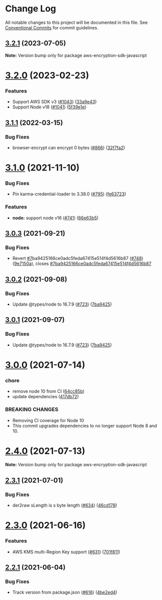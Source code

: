 # Change Log

All notable changes to this project will be documented in this file.
See [Conventional Commits](https://conventionalcommits.org) for commit guidelines.

## [3.2.1](https://github.com/awslabs/aws-encryption-sdk-javascript/compare/v3.2.0...v3.2.1) (2023-07-05)

**Note:** Version bump only for package aws-encryption-sdk-javascript





# [3.2.0](https://github.com/awslabs/aws-encryption-sdk-javascript/compare/v3.1.1...v3.2.0) (2023-02-23)


### Features

* Support AWS SDK v3 ([#1043](https://github.com/awslabs/aws-encryption-sdk-javascript/issues/1043)) ([33a9e43](https://github.com/awslabs/aws-encryption-sdk-javascript/commit/33a9e43b3808e67c0852a436ccfb3f0ffab844c2))
* Support Node v18 ([#1041](https://github.com/awslabs/aws-encryption-sdk-javascript/issues/1041)) ([5f39e1e](https://github.com/awslabs/aws-encryption-sdk-javascript/commit/5f39e1ec61527473a0b9673f82259a75c2e37370))





## [3.1.1](https://github.com/awslabs/aws-encryption-sdk-javascript/compare/v3.1.0...v3.1.1) (2022-03-15)


### Bug Fixes

* browser-encrypt can encrypt 0 bytes ([#866](https://github.com/awslabs/aws-encryption-sdk-javascript/issues/866)) ([32f7fa2](https://github.com/awslabs/aws-encryption-sdk-javascript/commit/32f7fa245b5f9fc69a3c64309ccda5ae42a842b2))





# [3.1.0](https://github.com/awslabs/aws-encryption-sdk-javascript/compare/v3.0.3...v3.1.0) (2021-11-10)


### Bug Fixes

* Pin karma-credential-loader to 3.38.0 ([#795](https://github.com/awslabs/aws-encryption-sdk-javascript/issues/795)) ([fe63723](https://github.com/awslabs/aws-encryption-sdk-javascript/commit/fe63723d1b6cc6ce68832ba5cc87c9c980f1f39e))


### Features

* **node:** support node v16 ([#741](https://github.com/awslabs/aws-encryption-sdk-javascript/issues/741)) ([66e63b5](https://github.com/awslabs/aws-encryption-sdk-javascript/commit/66e63b5af2dffa9ee128a323f14cbbb8520a5053))





## [3.0.3](https://github.com/awslabs/aws-encryption-sdk-javascript/compare/v3.0.2...v3.0.3) (2021-09-21)


### Bug Fixes

* Revert [#7](https://github.com/awslabs/aws-encryption-sdk-javascript/issues/7)ba9425166ce0adc5feda67415e514f4d5616b87 ([#748](https://github.com/awslabs/aws-encryption-sdk-javascript/issues/748)) ([9e7150a](https://github.com/awslabs/aws-encryption-sdk-javascript/commit/9e7150a42f1f1afaca03e36817697bd1781daedd)), closes [#7ba9425166ce0adc5feda67415e514f4d5616b87](https://github.com/awslabs/aws-encryption-sdk-javascript/issues/7ba9425166ce0adc5feda67415e514f4d5616b87)





## [3.0.2](https://github.com/awslabs/aws-encryption-sdk-javascript/compare/v3.0.0...v3.0.2) (2021-09-08)


### Bug Fixes

* Update @types/node to 16.7.9 ([#723](https://github.com/awslabs/aws-encryption-sdk-javascript/issues/723)) ([7ba9425](https://github.com/awslabs/aws-encryption-sdk-javascript/commit/7ba9425166ce0adc5feda67415e514f4d5616b87))





## [3.0.1](https://github.com/awslabs/aws-encryption-sdk-javascript/compare/v3.0.0...v3.0.1) (2021-09-07)


### Bug Fixes

* Update @types/node to 16.7.9 ([#723](https://github.com/awslabs/aws-encryption-sdk-javascript/issues/723)) ([7ba9425](https://github.com/awslabs/aws-encryption-sdk-javascript/commit/7ba9425166ce0adc5feda67415e514f4d5616b87))





# [3.0.0](https://github.com/awslabs/aws-encryption-sdk-javascript/compare/v2.4.0...v3.0.0) (2021-07-14)


### chore

* remove node 10 from CI ([64cc85b](https://github.com/awslabs/aws-encryption-sdk-javascript/commit/64cc85b00d231d058b4237045e2b5f5b917d582e))
* update dependencies ([417db72](https://github.com/awslabs/aws-encryption-sdk-javascript/commit/417db726ecbc974a744e8e59ed07c4f94c46464a))


### BREAKING CHANGES

* Removing CI coverage for Node 10
* This commit upgrades dependencies to no longer support Node 8 and 10.





# [2.4.0](https://github.com/awslabs/aws-encryption-sdk-javascript/compare/v2.3.1...v2.4.0) (2021-07-13)

**Note:** Version bump only for package aws-encryption-sdk-javascript





## [2.3.1](https://github.com/awslabs/aws-encryption-sdk-javascript/compare/v2.3.0...v2.3.1) (2021-07-01)


### Bug Fixes

* der2raw sLength is s byte length ([#634](https://github.com/awslabs/aws-encryption-sdk-javascript/issues/634)) ([46cd178](https://github.com/awslabs/aws-encryption-sdk-javascript/commit/46cd1789744064679a294f49c21ec05f95057b82))





# [2.3.0](https://github.com/awslabs/aws-encryption-sdk-javascript/compare/v2.2.1...v2.3.0) (2021-06-16)


### Features

* AWS KMS multi-Region Key support ([#631](https://github.com/awslabs/aws-encryption-sdk-javascript/issues/631)) ([701f811](https://github.com/awslabs/aws-encryption-sdk-javascript/commit/701f8113a63780f24b52340f63844e425ba0543b))





## [2.2.1](https://github.com/awslabs/aws-encryption-sdk-javascript/compare/v2.2.0...v2.2.1) (2021-06-04)


### Bug Fixes

* Track version from package.json ([#616](https://github.com/awslabs/aws-encryption-sdk-javascript/issues/616)) ([4be2ed4](https://github.com/awslabs/aws-encryption-sdk-javascript/commit/4be2ed4a71106dc79379ac76fedc12234d8f6834))
